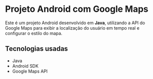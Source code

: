 # Projeto Android com Google Maps

Este é um projeto Android desenvolvido em **Java**, utilizando a API do Google Maps para exibir a localização do usuário em tempo real e configurar o estilo do mapa.

## Tecnologias usadas
- Java
- Android SDK
- Google Maps API
